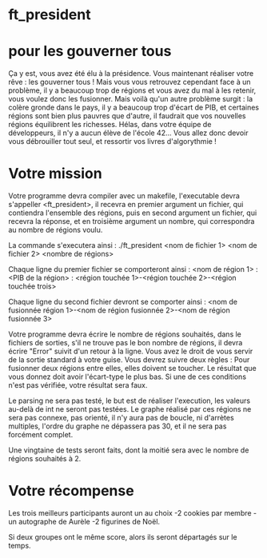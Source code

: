 # ft_president

# pour les gouverner tous

Ça y est, vous avez été élu à la présidence. Vous maintenant réaliser votre rêve : les gouverner tous !
Mais vous vous retrouvez cependant face à un problème, il y a beaucoup trop de régions et vous avez du mal à les retenir, vous voulez donc les fusionner. Mais voilà qu'un autre problème surgit : la colère gronde dans le pays, il y a beaucoup trop d'écart de PIB, et certaines régions sont bien plus pauvres que d'autre, il faudrait que vos nouvelles régions équilibrent les richesses. Hélas, dans votre équipe de développeurs, il n'y a aucun élève de l'école 42... Vous allez donc devoir vous débrouiller tout seul, et ressortir vos livres d'algorythmie !

# Votre mission

  Votre programme devra compiler avec un makefile, l'executable devra s'appeller <ft_president>, il recevra en premier argument un fichier, qui contiendra l'ensemble des régions, puis en second argument un fichier, qui recevra la réponse, et en troisième argument un nombre, qui correspondra au nombre de régions voulu. 
  
  La commande s'executera ainsi : 
./ft_president <nom de fichier 1> <nom de fichier 2> <nombre de régions>

  Chaque ligne du premier fichier se comporteront ainsi :
<nom de région 1> : <PIB de la région> : <région touchée 1>-<région touchée 2>-<région touchée trois>

  Chaque ligne du second fichier devront se comporter ainsi :
<nom de fusionnée région 1>-<nom de région fusionnée 2>-<nom de région fusionnée 3>

Votre programme devra écrire le nombre de régions souhaités, dans le fichiers de sorties, s'il ne trouve pas le bon nombre de régions, il devra écrire "Error" suivit d'un retour à la ligne. Vous avez le droit de vous servir de la sortie standard à votre guise. Vous devrez suivre deux règles :
  Pour fusionner deux régions entre elles, elles doivent se toucher.
  Le résultat que vous donnez doit avoir l'écart-type le plus bas.
Si une de ces conditions n'est pas vérifiée, votre résultat sera faux.


  Le parsing ne sera pas testé, le but est de réaliser l'execution, les valeurs au-delà de int ne seront pas testées.
  Le graphe réalisé par ces régions ne sera pas connexe, pas orienté, il n'y aura pas de boucle, ni d'arrètes multiples, l'ordre du graphe ne dépassera pas 30, et il ne sera pas forcément complet.

  Une vingtaine de tests seront faits, dont la moitié sera avec le nombre de régions souhaités à 2.
  
  # Votre récompense
  
  Les trois meilleurs participants auront un au choix
  -2 cookies par membre
  -un autographe de Aurèle
  -2 figurines de Noël.
  
  Si deux groupes ont le même score, alors ils seront départagés sur le temps.
